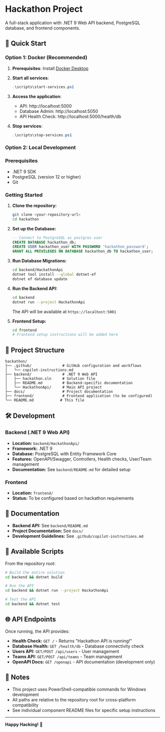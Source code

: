 # Hackathon Project

A full-stack application with .NET 9 Web API backend, PostgreSQL database, and frontend components.

## 🚀 Quick Start

### Option 1: Docker (Recommended)

1. **Prerequisites**: Install [Docker Desktop](https://www.docker.com/products/docker-desktop/)

2. **Start all services**:
   ```powershell
   .\scripts\start-services.ps1
   ```

3. **Access the application**:
   - API: http://localhost:5000
   - Database Admin: http://localhost:5050  
   - API Health Check: http://localhost:5000/health/db

4. **Stop services**:
   ```powershell
   .\scripts\stop-services.ps1
   ```

### Option 2: Local Development

### Prerequisites
- .NET 9 SDK
- PostgreSQL (version 12 or higher)
- Git

### Getting Started

1. **Clone the repository:**
   ```bash
   git clone <your-repository-url>
   cd hackathon
   ```

2. **Set up the Database:**
   ```sql
   -- Connect to PostgreSQL as postgres user
   CREATE DATABASE hackathon_db;
   CREATE USER hackathon_user WITH PASSWORD 'hackathon_password';
   GRANT ALL PRIVILEGES ON DATABASE hackathon_db TO hackathon_user;
   ```

3. **Run Database Migrations:**
   ```bash
   cd backend/HackathonApi
   dotnet tool install --global dotnet-ef
   dotnet ef database update
   ```

4. **Run the Backend API:**
   ```bash
   cd backend
   dotnet run --project HackathonApi
   ```
   
   The API will be available at `https://localhost:5001`

5. **Frontend Setup:**
   ```bash
   cd frontend
   # Frontend setup instructions will be added here
   ```

## 📁 Project Structure

```
hackathon/
├── .github/              # GitHub configuration and workflows
│   └── copilot-instructions.md
├── backend/              # .NET 9 Web API
│   ├── hackathon.sln     # Solution file
│   ├── README.md         # Backend-specific documentation
│   └── HackathonApi/     # Main API project
├── docs/                 # Project documentation
├── frontend/             # Frontend application (to be configured)
└── README.md            # This file
```

## 🛠️ Development

### Backend (.NET 9 Web API)
- **Location:** `backend/HackathonApi/`
- **Framework:** .NET 9
- **Database:** PostgreSQL with Entity Framework Core
- **Features:** OpenAPI/Swagger, Controllers, Health checks, User/Team management
- **Documentation:** See `backend/README.md` for detailed setup

### Frontend
- **Location:** `frontend/`
- **Status:** To be configured based on hackathon requirements

## 📖 Documentation

- **Backend API:** See `backend/README.md`
- **Project Documentation:** See `docs/`
- **Development Guidelines:** See `.github/copilot-instructions.md`

## 🔧 Available Scripts

From the repository root:

```bash
# Build the entire solution
cd backend && dotnet build

# Run the API
cd backend && dotnet run --project HackathonApi

# Test the API
cd backend && dotnet test
```

## 🌐 API Endpoints

Once running, the API provides:

- **Health Check:** `GET /` - Returns "Hackathon API is running!"
- **Database Health:** `GET /health/db` - Database connectivity check
- **Users API:** `GET/POST /api/users` - User management
- **Teams API:** `GET/POST /api/teams` - Team management  
- **OpenAPI Docs:** `GET /openapi` - API documentation (development only)

## 📝 Notes

- This project uses PowerShell-compatible commands for Windows development
- All paths are relative to the repository root for cross-platform compatibility
- See individual component README files for specific setup instructions

---

**Happy Hacking!** 🎉
